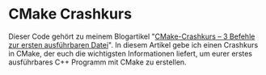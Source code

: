 # CMake Crashkurs

Dieser Code gehört zu meinem Blogartikel "[CMake-Crashkurs – 3 Befehle zur ersten ausführbaren Datei](https://codingwithmagga.com/cmake-crashkurs/)".
In diesem Artikel gebe ich einen Crashkurs in CMake, der euch die wichtigsten Informationen liefert, um eurer erstes ausführbares
C++ Programm mit CMake zu erstellen.
